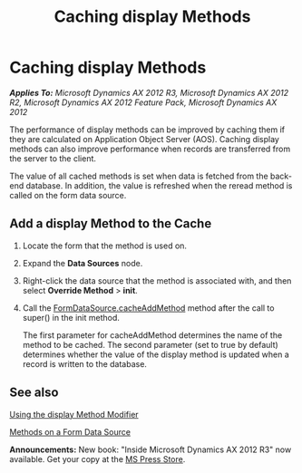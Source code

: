 ﻿---
title: Caching display Methods
TOCTitle: Caching display Methods
ms:assetid: 104c832c-98a9-46e2-a720-8a7282c71b31
ms:mtpsurl: https://msdn.microsoft.com/en-us/library/Aa596691(v=AX.60)
ms:contentKeyID: 35240532
ms.date: 05/18/2015
mtps_version: v=AX.60
---

# Caching display Methods 


_**Applies To:** Microsoft Dynamics AX 2012 R3, Microsoft Dynamics AX 2012 R2, Microsoft Dynamics AX 2012 Feature Pack, Microsoft Dynamics AX 2012_

The performance of display methods can be improved by caching them if they are calculated on Application Object Server (AOS). Caching display methods can also improve performance when records are transferred from the server to the client.

The value of all cached methods is set when data is fetched from the back-end database. In addition, the value is refreshed when the reread method is called on the form data source.

## Add a display Method to the Cache

1.  Locate the form that the method is used on.

2.  Expand the **Data Sources** node.

3.  Right-click the data source that the method is associated with, and then select **Override Method** \> **init**.

4.  Call the [FormDataSource.cacheAddMethod](https://msdn.microsoft.com/en-us/library/gg857757\(v=ax.60\)) method after the call to super() in the init method.
    
    The first parameter for cacheAddMethod determines the name of the method to be cached. The second parameter (set to true by default) determines whether the value of the display method is updated when a record is written to the database.

## See also

[Using the display Method Modifier](using-the-display-method-modifier.md)

[Methods on a Form Data Source](methods-on-a-form-data-source.md)

  
**Announcements:** New book: "Inside Microsoft Dynamics AX 2012 R3" now available. Get your copy at the [MS Press Store](https://www.microsoftpressstore.com/store/inside-microsoft-dynamics-ax-2012-r3-9780735685109).

